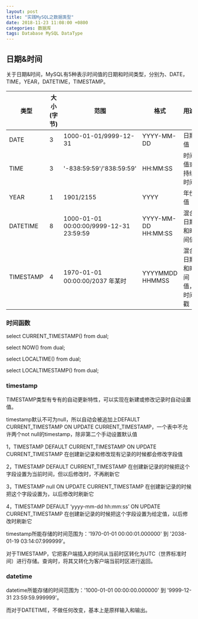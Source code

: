 ```yaml
---
layout: post
title: "实践MySQL之数据类型"
date: 2018-11-23 11:08:00 +0800
categories: 数据库
tags: Database MySQL DataType
---
```




## 日期&时间

关于日期&时间，MySQL有5种表示时间值的日期和时间类型，分别为、DATE，TIME，YEAR，DATETIME，TIMESTAMP。

| 类型      | 大小 (字节) | 范围                                    | 格式                | 用途                     |
| --------- | ----------- | --------------------------------------- | ------------------- | ------------------------ |
| DATE      | 3           | 1000-01-01/9999-12-31                   | YYYY-MM-DD          | 日期值                   |
| TIME      | 3           | '-838:59:59'/'838:59:59'                | HH:MM:SS            | 时间值或持续时间         |
| YEAR      | 1           | 1901/2155                               | YYYY                | 年份值                   |
| DATETIME  | 8           | 1000-01-01 00:00:00/9999-12-31 23:59:59 | YYYY-MM-DD HH:MM:SS | 混合日期和时间值         |
| TIMESTAMP | 4           | 1970-01-01 00:00:00/2037 年某时         | YYYYMMDD HHMMSS     | 混合日期和时间值，时间戳 |

### 时间函数

select CURRENT_TIMESTAMP() from dual;

select NOW() from dual;

select LOCALTIME() from dual;

select LOCALTIMESTAMP() from dual;

### timestamp

TIMESTAMP类型有专有的自动更新特性，可以实现在新建或修改记录时自动设置值。

timestamp默认不可为null，所以自动会被追加上DEFAULT CURRENT_TIMESTAMP ON UPDATE CURRENT_TIMESTAMP，一个表中不允许两个not null的timestamp，除非第二个手动设置默认值

1，TIMESTAMP DEFAULT CURRENT_TIMESTAMP ON UPDATE CURRENT_TIMESTAMP
在创建新记录和修改现有记录的时候都会修改字段值

2，TIMESTAMP DEFAULT CURRENT_TIMESTAMP
在创建新记录的时候把这个字段设置为当前时间，但以后修改时，不再刷新它

3，TIMESTAMP null ON UPDATE CURRENT_TIMESTAMP
在创建新记录的时候把这个字段设置为，以后修改时刷新它

4，TIMESTAMP DEFAULT ‘yyyy-mm-dd hh:mm:ss’ ON UPDATE CURRENT_TIMESTAMP 
在创建新记录的时候把这个字段设置为给定值，以后修改时刷新它

timestamp所能存储的时间范围为：'1970-01-01 00:00:01.000000' 到 '2038-01-19 03:14:07.999999'。

对于TIMESTAMP，它把客户端插入的时间从当前时区转化为UTC（世界标准时间）进行存储。查询时，将其又转化为客户端当前时区进行返回。

### datetime

datetime所能存储的时间范围为：'1000-01-01 00:00:00.000000' 到 '9999-12-31 23:59:59.999999'。

而对于DATETIME，不做任何改变，基本上是原样输入和输出。
